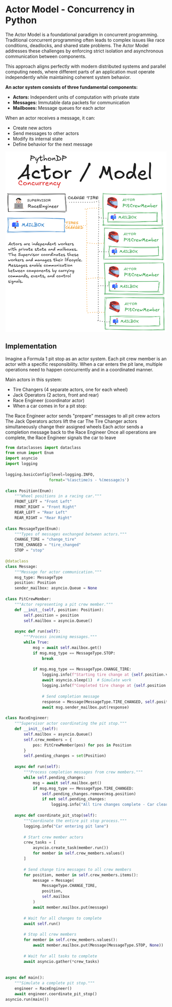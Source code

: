 # Actor Model - Concurrency in Python

The Actor Model is a foundational paradigm in concurrent programming. Traditional concurrent programming often leads to complex issues like race conditions, deadlocks, and shared state problems. The Actor Model addresses these challenges by enforcing strict isolation and asynchronous communication between components.

This approach aligns perfectly with modern distributed systems and parallel computing needs, where different parts of an application must operate independently while maintaining coherent system behavior.

**An actor system consists of three fundamental components:**

- **Actors:** Independent units of computation with private state
- **Messages:** Immutable data packets for communication
- **Mailboxes:** Message queues for each actor

When an actor receives a message, it can:

- Create new actors
- Send messages to other actors
- Modify its internal state
- Define behavior for the next message

![Actor Model Visual Representation](/Concurrency/ActorModel/res/actor_model_visualization.png)

## Implementation
Imagine a Formula 1 pit stop as an actor system. Each pit crew member is an actor with a specific responsibility. When a car enters the pit lane, multiple operations need to happen concurrently and in a coordinated manner.

Main actors in this system:

- Tire Changers (4 separate actors, one for each wheel)
- Jack Operators (2 actors, front and rear)
- Race Engineer (coordinator actor)
- When a car comes in for a pit stop:

The Race Engineer actor sends "prepare" messages to all pit crew actors
The Jack Operators actors lift the car
The Tire Changer actors simultaneously change their assigned wheels
Each actor sends a completion message back to the Race Engineer
Once all operations are complete, the Race Engineer signals the car to leave

```python
from dataclasses import dataclass
from enum import Enum
import asyncio
import logging

logging.basicConfig(level=logging.INFO, 
                   format='%(asctime)s - %(message)s')

class Position(Enum):
    """Wheel positions in a racing car."""
    FRONT_LEFT = "Front Left"
    FRONT_RIGHT = "Front Right"
    REAR_LEFT = "Rear Left"
    REAR_RIGHT = "Rear Right"

class MessageType(Enum):
    """Types of messages exchanged between actors."""
    CHANGE_TIRE = "change_tire"
    TIRE_CHANGED = "tire_changed"
    STOP = "stop"

@dataclass
class Message:
    """Message for actor communication."""
    msg_type: MessageType
    position: Position
    sender_mailbox: asyncio.Queue = None

class PitCrewMember:
    """Actor representing a pit crew member."""
    def __init__(self, position: Position):
        self.position = position
        self.mailbox = asyncio.Queue()

    async def run(self):
        """Process incoming messages."""
        while True:
            msg = await self.mailbox.get()
            if msg.msg_type == MessageType.STOP:
                break
                
            if msg.msg_type == MessageType.CHANGE_TIRE:
                logging.info(f"Starting tire change at {self.position.value}")
                await asyncio.sleep(1)  # Simulate work
                logging.info(f"Completed tire change at {self.position.value}")
                
                # Send completion message
                response = Message(MessageType.TIRE_CHANGED, self.position)
                await msg.sender_mailbox.put(response)

class RaceEngineer:
    """Supervisor actor coordinating the pit stop."""
    def __init__(self):
        self.mailbox = asyncio.Queue()
        self.crew_members = {
            pos: PitCrewMember(pos) for pos in Position
        }
        self.pending_changes = set(Position)

    async def run(self):
        """Process completion messages from crew members."""
        while self.pending_changes:
            msg = await self.mailbox.get()
            if msg.msg_type == MessageType.TIRE_CHANGED:
                self.pending_changes.remove(msg.position)
                if not self.pending_changes:
                    logging.info("All tire changes complete - Car clear to exit")

    async def coordinate_pit_stop(self):
        """Coordinate the entire pit stop process."""
        logging.info("Car entering pit lane")
        
        # Start crew member actors
        crew_tasks = [
            asyncio.create_task(member.run())
            for member in self.crew_members.values()
        ]
        
        # Send change tire messages to all crew members
        for position, member in self.crew_members.items():
            message = Message(
                MessageType.CHANGE_TIRE, 
                position,
                self.mailbox
            )
            await member.mailbox.put(message)

        # Wait for all changes to complete
        await self.run()
        
        # Stop all crew members
        for member in self.crew_members.values():
            await member.mailbox.put(Message(MessageType.STOP, None))
        
        # Wait for all tasks to complete
        await asyncio.gather(*crew_tasks)


async def main():
    """Simulate a complete pit stop."""
    engineer = RaceEngineer()
    await engineer.coordinate_pit_stop()
asyncio.run(main())
```